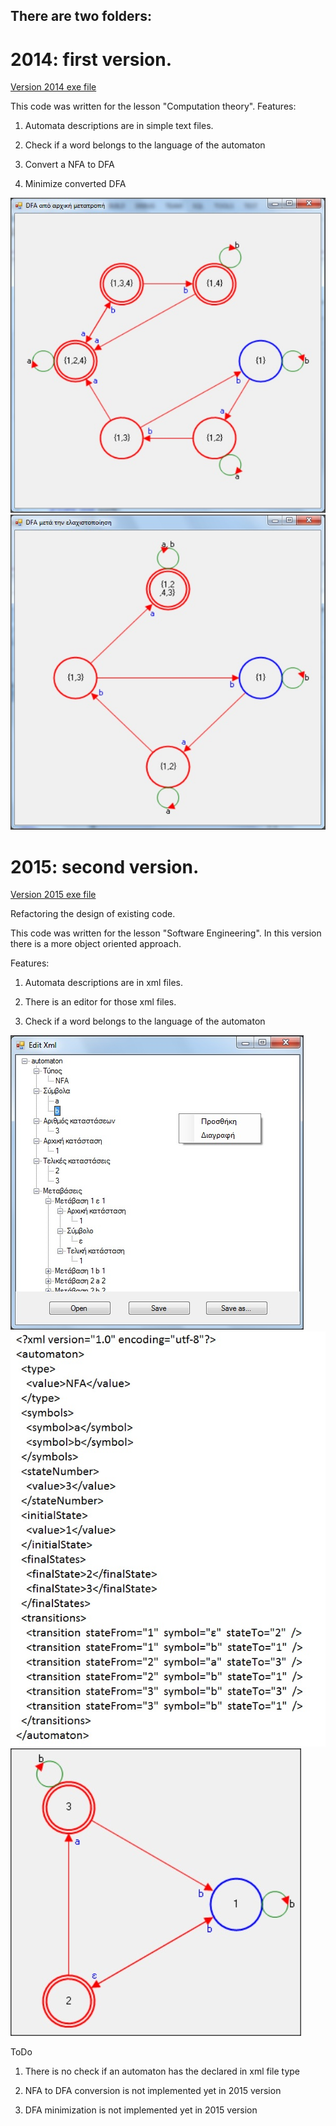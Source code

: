 There are two folders:
------------------------------------------------------------
# 2014: first version. 
[Version 2014 exe file](https://github.com/it13135/automata/blob/master/code/2014/automata/bin/Debug/automata.exe?raw=true)

This code was written for the lesson "Computation theory".
Features: 

  1. Automata descriptions are in simple text files.
  
  2. Check if a word belongs to the language of the automaton
  
  3. Convert a NFA to DFA
  
  4. Minimize converted DFA

  ![Automata](../img/DFA.jpg) ![Automata](../img/DFAMin.jpg)
# 2015: second version. 
[Version 2015 exe file](https://github.com/it13135/automata/blob/master/code/2015/automata/bin/Debug/automata.exe?raw=true)

Refactoring the design of existing code.

This code was written for the lesson "Software Engineering". In this version there is a more object oriented approach.

Features: 

  1. Automata descriptions are in xml files.
  
  2. There is an editor for those xml files.
  
  3. Check if a word belongs to the language of the automaton
  
  ![Automata](../img/xmlEditor.jpg)  ![Automata](../img/XmlSample.jpg)
  ![Automata](../img/NFADraw.jpg)
  
ToDo

  1. There is no check if an automaton has the declared in xml file type
  
  2. NFA to DFA conversion is not implemented yet in 2015 version
  
  3. DFA minimization is not implemented yet in 2015 version